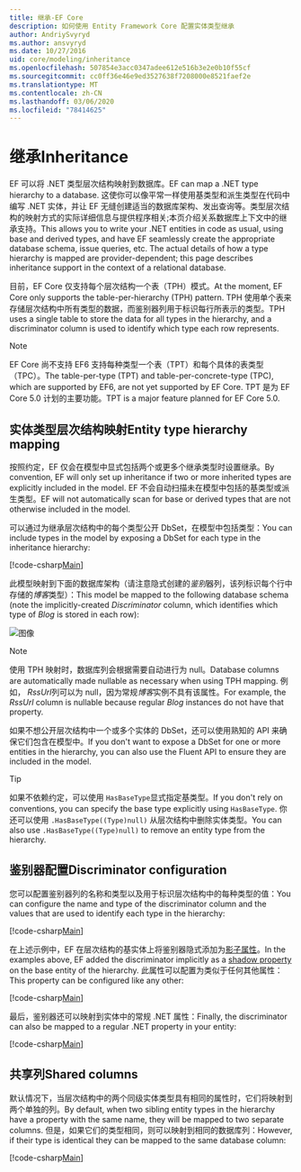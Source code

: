 ```yaml
---
title: 继承-EF Core
description: 如何使用 Entity Framework Core 配置实体类型继承
author: AndriySvyryd
ms.author: ansvyryd
ms.date: 10/27/2016
uid: core/modeling/inheritance
ms.openlocfilehash: 507854e3acc0347adee612e516b3e2e0b10f55cf
ms.sourcegitcommit: cc0ff36e46e9ed3527638f7208000e8521faef2e
ms.translationtype: MT
ms.contentlocale: zh-CN
ms.lasthandoff: 03/06/2020
ms.locfileid: "78414625"
---
```

# <a name="inheritance"></a><span data-ttu-id="243c0-103">继承</span><span class="sxs-lookup"><span data-stu-id="243c0-103">Inheritance</span></span>

<span data-ttu-id="243c0-104">EF 可以将 .NET 类型层次结构映射到数据库。</span><span class="sxs-lookup"><span data-stu-id="243c0-104">EF can map a .NET type hierarchy to a database.</span></span> <span data-ttu-id="243c0-105">这使你可以像平常一样使用基类型和派生类型在代码中编写 .NET 实体，并让 EF 无缝创建适当的数据库架构、发出查询等。类型层次结构的映射方式的实际详细信息与提供程序相关;本页介绍关系数据库上下文中的继承支持。</span><span class="sxs-lookup"><span data-stu-id="243c0-105">This allows you to write your .NET entities in code as usual, using base and derived types, and have EF seamlessly create the appropriate database schema, issue queries, etc. The actual details of how a type hierarchy is mapped are provider-dependent; this page describes inheritance support in the context of a relational database.</span></span>

<span data-ttu-id="243c0-106">目前，EF Core 仅支持每个层次结构一个表（TPH）模式。</span><span class="sxs-lookup"><span data-stu-id="243c0-106">At the moment, EF Core only supports the table-per-hierarchy (TPH) pattern.</span></span> <span data-ttu-id="243c0-107">TPH 使用单个表来存储层次结构中所有类型的数据，而鉴别器列用于标识每行所表示的类型。</span><span class="sxs-lookup"><span data-stu-id="243c0-107">TPH uses a single table to store the data for all types in the hierarchy, and a discriminator column is used to identify which type each row represents.</span></span>

> [!NOTE]
> <span data-ttu-id="243c0-108">EF Core 尚不支持 EF6 支持每种类型一个表（TPT）和每个具体的表类型（TPC）。</span><span class="sxs-lookup"><span data-stu-id="243c0-108">The table-per-type (TPT) and table-per-concrete-type (TPC), which are supported by EF6, are not yet supported by EF Core.</span></span> <span data-ttu-id="243c0-109">TPT 是为 EF Core 5.0 计划的主要功能。</span><span class="sxs-lookup"><span data-stu-id="243c0-109">TPT is a major feature planned for EF Core 5.0.</span></span>

## <a name="entity-type-hierarchy-mapping"></a><span data-ttu-id="243c0-110">实体类型层次结构映射</span><span class="sxs-lookup"><span data-stu-id="243c0-110">Entity type hierarchy mapping</span></span>

<span data-ttu-id="243c0-111">按照约定，EF 仅会在模型中显式包括两个或更多个继承类型时设置继承。</span><span class="sxs-lookup"><span data-stu-id="243c0-111">By convention, EF will only set up inheritance if two or more inherited types are explicitly included in the model.</span></span> <span data-ttu-id="243c0-112">EF 不会自动扫描未在模型中包括的基类型或派生类型。</span><span class="sxs-lookup"><span data-stu-id="243c0-112">EF will not automatically scan for base or derived types that are not otherwise included in the model.</span></span>

<span data-ttu-id="243c0-113">可以通过为继承层次结构中的每个类型公开 DbSet，在模型中包括类型：</span><span class="sxs-lookup"><span data-stu-id="243c0-113">You can include types in the model by exposing a DbSet for each type in the inheritance hierarchy:</span></span>

[!code-csharp[Main](../../../samples/core/Modeling/Conventions/InheritanceDbSets.cs?name=InheritanceDbSets&highlight=3-4)]

<span data-ttu-id="243c0-114">此模型映射到下面的数据库架构（请注意隐式创建的*鉴别*器列，该列标识每个行中存储的*博客*类型）：</span><span class="sxs-lookup"><span data-stu-id="243c0-114">This model be mapped to the following database schema (note the implicitly-created *Discriminator* column, which identifies which type of *Blog* is stored in each row):</span></span>

![图像](_static/inheritance-tph-data.png)

>[!NOTE]
> <span data-ttu-id="243c0-116">使用 TPH 映射时，数据库列会根据需要自动进行为 null。</span><span class="sxs-lookup"><span data-stu-id="243c0-116">Database columns are automatically made nullable as necessary when using TPH mapping.</span></span> <span data-ttu-id="243c0-117">例如， *RssUrl*列可以为 null，因为常规*博客*实例不具有该属性。</span><span class="sxs-lookup"><span data-stu-id="243c0-117">For example, the *RssUrl* column is nullable because regular *Blog* instances do not have that property.</span></span>

<span data-ttu-id="243c0-118">如果不想公开层次结构中一个或多个实体的 DbSet，还可以使用熟知的 API 来确保它们包含在模型中。</span><span class="sxs-lookup"><span data-stu-id="243c0-118">If you don't want to expose a DbSet for one or more entities in the hierarchy, you can also use the Fluent API to ensure they are included in the model.</span></span>

> [!TIP]
> <span data-ttu-id="243c0-119">如果不依赖约定，可以使用 `HasBaseType`显式指定基类型。</span><span class="sxs-lookup"><span data-stu-id="243c0-119">If you don't rely on conventions, you can specify the base type explicitly using `HasBaseType`.</span></span> <span data-ttu-id="243c0-120">你还可以使用 `.HasBaseType((Type)null)` 从层次结构中删除实体类型。</span><span class="sxs-lookup"><span data-stu-id="243c0-120">You can also use `.HasBaseType((Type)null)` to remove an entity type from the hierarchy.</span></span>

## <a name="discriminator-configuration"></a><span data-ttu-id="243c0-121">鉴别器配置</span><span class="sxs-lookup"><span data-stu-id="243c0-121">Discriminator configuration</span></span>

<span data-ttu-id="243c0-122">您可以配置鉴别器列的名称和类型以及用于标识层次结构中的每种类型的值：</span><span class="sxs-lookup"><span data-stu-id="243c0-122">You can configure the name and type of the discriminator column and the values that are used to identify each type in the hierarchy:</span></span>

[!code-csharp[Main](../../../samples/core/Modeling/FluentAPI/DiscriminatorConfiguration.cs?name=DiscriminatorConfiguration&highlight=4-6)]

<span data-ttu-id="243c0-123">在上述示例中，EF 在层次结构的基实体上将鉴别器隐式添加为[影子属性](xref:core/modeling/shadow-properties)。</span><span class="sxs-lookup"><span data-stu-id="243c0-123">In the examples above, EF added the discriminator implicitly as a [shadow property](xref:core/modeling/shadow-properties) on the base entity of the hierarchy.</span></span> <span data-ttu-id="243c0-124">此属性可以配置为类似于任何其他属性：</span><span class="sxs-lookup"><span data-stu-id="243c0-124">This property can be configured like any other:</span></span>

[!code-csharp[Main](../../../samples/core/Modeling/FluentAPI/DiscriminatorPropertyConfiguration.cs?name=DiscriminatorPropertyConfiguration&highlight=4-5)]

<span data-ttu-id="243c0-125">最后，鉴别器还可以映射到实体中的常规 .NET 属性：</span><span class="sxs-lookup"><span data-stu-id="243c0-125">Finally, the discriminator can also be mapped to a regular .NET property in your entity:</span></span>

[!code-csharp[Main](../../../samples/core/Modeling/FluentAPI/NonShadowDiscriminator.cs?name=NonShadowDiscriminator&highlight=4)]

## <a name="shared-columns"></a><span data-ttu-id="243c0-126">共享列</span><span class="sxs-lookup"><span data-stu-id="243c0-126">Shared columns</span></span>

<span data-ttu-id="243c0-127">默认情况下，当层次结构中的两个同级实体类型具有相同的属性时，它们将映射到两个单独的列。</span><span class="sxs-lookup"><span data-stu-id="243c0-127">By default, when two sibling entity types in the hierarchy have a property with the same name, they will be mapped to two separate columns.</span></span> <span data-ttu-id="243c0-128">但是，如果它们的类型相同，则可以映射到相同的数据库列：</span><span class="sxs-lookup"><span data-stu-id="243c0-128">However, if their type is identical they can be mapped to the same database column:</span></span>

[!code-csharp[Main](../../../samples/core/Modeling/FluentAPI/SharedTPHColumns.cs?name=SharedTPHColumns&highlight=9,13)]
